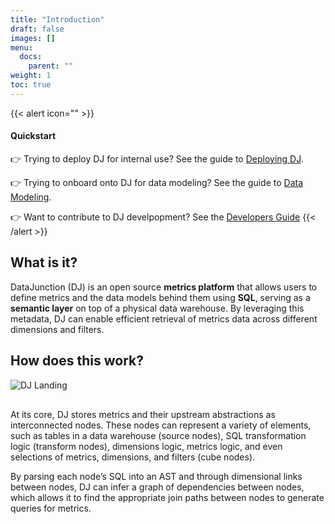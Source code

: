 ```yaml
---
title: "Introduction"
draft: false
images: []
menu:
  docs:
    parent: ""
weight: 1
toc: true
---
```


{{< alert icon="" >}}
#### Quickstart

👉 Trying to deploy DJ for internal use? See the guide to [Deploying DJ](./deploying-dj).

👉 Trying to onboard onto DJ for data modeling? See the guide to [Data Modeling](../getting-started/data-modeling).

👉 Want to contribute to DJ develpopment? See the [Developers Guide](./developers)
{{< /alert >}}

## What is it?

DataJunction (DJ) is an open source **metrics platform** that allows users to define metrics
and the data models behind them using **SQL**, serving as a **semantic layer** on top of a physical
data warehouse. By leveraging this metadata, DJ can enable efficient retrieval of metrics data
across different dimensions and filters.

## How does this work?

<img src="/images/dj-landing.png" alt="DJ Landing" style="padding-bottom: 1rem"/>

At its core, DJ stores metrics and their upstream abstractions as interconnected nodes.
These nodes can represent a variety of elements, such as tables in a data warehouse (source
nodes), SQL transformation logic (transform nodes), dimensions logic, metrics logic, and
even selections of metrics, dimensions, and filters (cube nodes).

By parsing each node’s SQL into an AST and through dimensional links between nodes, DJ
can infer a graph of dependencies between nodes, which allows it to find the appropriate
join paths between nodes to generate queries for metrics.
